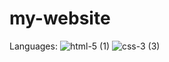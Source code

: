 # my-website
Languages:
![html-5 (1)](https://user-images.githubusercontent.com/91401714/176666429-dee31eea-bdbd-4939-b901-d9726fbc9d66.png)
![css-3 (3)](https://user-images.githubusercontent.com/91401714/176666442-0efc7ea3-7990-42f8-8834-841f4ec24b3f.png)

